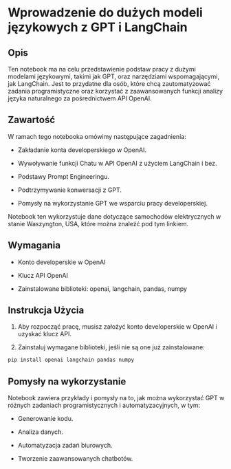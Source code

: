 Wprowadzenie do dużych modeli językowych z GPT i LangChain
==========================================================

Opis
----

Ten notebook ma na celu przedstawienie podstaw pracy z dużymi modelami językowymi, takimi jak GPT, oraz narzędziami wspomagającymi, jak LangChain. Jest to przydatne dla osób, które chcą zautomatyzować zadania programistyczne oraz korzystać z zaawansowanych funkcji analizy języka naturalnego za pośrednictwem API OpenAI.

Zawartość
---------

W ramach tego notebooka omówimy następujące zagadnienia:

*   Zakładanie konta developerskiego w OpenAI.
    
*   Wywoływanie funkcji Chatu w API OpenAI z użyciem LangChain i bez.
    
*   Podstawy Prompt Engineeringu.
    
*   Podtrzymywanie konwersacji z GPT.
    
*   Pomysły na wykorzystanie GPT we wsparciu pracy developerskiej.
    

Notebook ten wykorzystuje dane dotyczące samochodów elektrycznych w stanie Waszyngton, USA, które można znaleźć pod tym linkiem.

Wymagania
---------

*   Konto developerskie w OpenAI
    
*   Klucz API OpenAI
    
*   Zainstalowane biblioteki: openai, langchain, pandas, numpy
    

Instrukcja Użycia
-----------------

1.  Aby rozpocząć pracę, musisz założyć konto developerskie w OpenAI i uzyskać klucz API.
    
2.  Zainstaluj wymagane biblioteki, jeśli nie są one już zainstalowane:

```bash
pip install openai langchain pandas numpy
```

Pomysły na wykorzystanie
------------------------

Notebook zawiera przykłady i pomysły na to, jak można wykorzystać GPT w różnych zadaniach programistycznych i automatyzacyjnych, w tym:

*   Generowanie kodu.
    
*   Analiza danych.
    
*   Automatyzacja zadań biurowych.
    
*   Tworzenie zaawansowanych chatbotów.